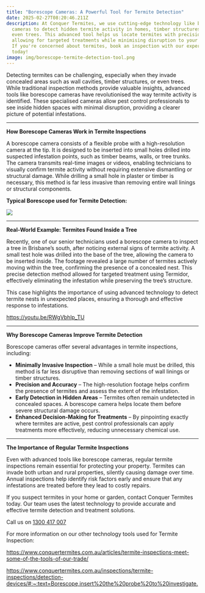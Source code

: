 ```yaml
---
title: "Borescope Cameras: A Powerful Tool for Termite Detection"
date: 2025-02-27T08:20:46.211Z
description: At Conquer Termites, we use cutting-edge technology like borescope
  cameras to detect hidden termite activity in homes, timber structures, and
  even trees. This advanced tool helps us locate termites with precision,
  allowing for targeted treatments while minimising disruption to your property.
  If you're concerned about termites, book an inspection with our expert team
  today!
image: img/borescope-termite-detection-tool.png
---
```

Detecting termites can be challenging, especially when they invade concealed areas such as wall cavities, timber structures, or even trees. While traditional inspection methods provide valuable insights, advanced tools like borescope cameras have revolutionised the way termite activity is identified. These specialised cameras allow pest control professionals to see inside hidden spaces with minimal disruption, providing a clearer picture of potential infestations.

- - -

**How Borescope Cameras Work in Termite Inspections**

A borescope camera consists of a flexible probe with a high-resolution camera at the tip. It is designed to be inserted into small holes drilled into suspected infestation points, such as timber beams, walls, or tree trunks. The camera transmits real-time images or videos, enabling technicians to visually confirm termite activity without requiring extensive dismantling or structural damage. While drilling a small hole in plaster or timber is necessary, this method is far less invasive than removing entire wall linings or structural components.

**Typical Borescope used for Termite Detection:** 

![](img/borescope-camera.png)

- - -

**Real-World Example: Termites Found Inside a Tree**

Recently, one of our senior technicians used a borescope camera to inspect a tree in Brisbane’s south, after noticing external signs of termite activity. A small test hole was drilled into the base of the tree, allowing the camera to be inserted inside. The footage revealed a large number of termites actively moving within the tree, confirming the presence of a concealed nest. This precise detection method allowed for targeted treatment using Termidor, effectively eliminating the infestation while preserving the tree’s structure.

This case highlights the importance of using advanced technology to detect termite nests in unexpected places, ensuring a thorough and effective response to infestations.

<https://youtu.be/RWgVbhlp_TU>

- - -

**Why Borescope Cameras Improve Termite Detection**

Borescope cameras offer several advantages in termite inspections, including:

* **Minimally Invasive Inspection** – While a small hole must be drilled, this method is far less disruptive than removing sections of wall linings or timber structures.
* **Precision and Accuracy** – The high-resolution footage helps confirm the presence of termites and assess the extent of the infestation.
* **Early Detection in Hidden Areas** – Termites often remain undetected in concealed spaces. A borescope camera helps locate them before severe structural damage occurs.
* **Enhanced Decision-Making for Treatments** – By pinpointing exactly where termites are active, pest control professionals can apply treatments more effectively, reducing unnecessary chemical use.

- - -

**The Importance of Regular Termite Inspections**

Even with advanced tools like borescope cameras, regular termite inspections remain essential for protecting your property. Termites can invade both urban and rural properties, silently causing damage over time. Annual inspections help identify risk factors early and ensure that any infestations are treated before they lead to costly repairs.

If you suspect termites in your home or garden, contact Conquer Termites today. Our team uses the latest technology to provide accurate and effective termite detection and treatment solutions.

Call us on [1300 417 007](tel:1300417007)

For more information on our other technology tools used for Termite Inspection: 

<https://www.conquertermites.com.au/articles/termite-inspections-meet-some-of-the-tools-of-our-trade/>

<https://www.conquertermites.com.au/inspections/termite-inspections/detection-devices/#:~:text=Borescope,insert%20the%20probe%20to%20investigate.>